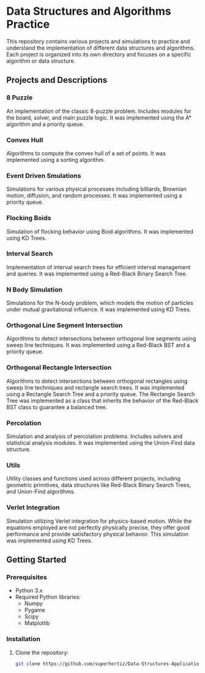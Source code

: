 # Data Structures and Algorithms Practice

This repository contains various projects and simulations to practice and understand the implementation of different data structures and algorithms. Each project is organized into its own directory and focuses on a specific algorithm or data structure.

## Projects and Descriptions

### 8 Puzzle
An implementation of the classic 8-puzzle problem. Includes modules for the board, solver, and main puzzle logic. It was implemented using the A* algorithm and a priority queue.

### Convex Hull
Algorithms to compute the convex hull of a set of points. It was implemented using a sorting algorithm.

### Event Driven Smulations
Simulations for various physical processes including billiards, Brownian motion, diffusion, and random processes. It was implemented using a priority queue.

### Flocking Boids
Simulation of flocking behavior using Boid algorithms. It was implemented using KD Trees.

### Interval Search
Implementation of interval search trees for efficient interval management and queries. It was implemented using a Red-Black Binary Search Tree.

### N Body Simulation
Simulations for the N-body problem, which models the motion of particles under mutual gravitational influence. It was implemented using KD Trees.

### Orthogonal Line Segment Intersection
Algorithms to detect intersections between orthogonal line segments using sweep line techniques. It was implemented using a Red-Black BST and a priority queue.

### Orthogonal Rectangle Intersection
Algorithms to detect intersections between orthogonal rectangles using sweep line techniques and rectangle search trees. It was implemented using a Rectangle Search Tree and a priority queue. The Rectangle Search Tree was implemented as a class that inherits the behavior of the Red-Black BST class to guarantee a balanced tree.

### Percolation
Simulation and analysis of percolation problems. Includes solvers and statistical analysis modules. It was implemented using the Union-Find data structure.

### Utils
Utility classes and functions used across different projects, including geometric primitives, data structures like Red-Black Binary Search Trees, and Union-Find algorithms.

### Verlet Integration
Simulation utilizing Verlet integration for physics-based motion. While the equations employed are not perfectly physically precise, they offer good performance and provide satisfactory physical behavior. This simulation was implemented using KD Trees.


## Getting Started

### Prerequisites
- Python 3.x
- Required Python libraries:
  - Numpy
  - Pygame
  - Scipy
  - Matplotlib

### Installation
1. Clone the repository:
   ```sh
   git clone https://github.com/superhortiz/Data-Structures-Applications.git
